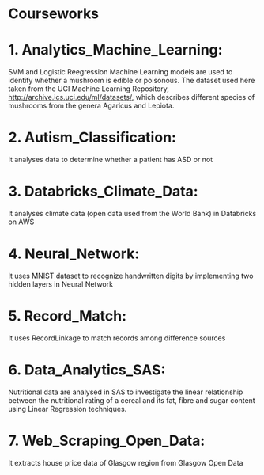 # Courseworks

# 1. Analytics_Machine_Learning: 
SVM and Logistic Reegression Machine Learning models are used to identify whether a mushroom is edible or poisonous.
The dataset used here taken from the UCI Machine Learning Repository, http://archive.ics.uci.edu/ml/datasets/, which describes different species of mushrooms from the genera Agaricus and Lepiota.

# 2. Autism_Classification: 
It analyses data to determine whether a patient has ASD or not

# 3. Databricks_Climate_Data: 
It analyses climate data (open data used from the World Bank) in Databricks on AWS

# 4. Neural_Network: 
It uses MNIST dataset to recognize handwritten digits by implementing two hidden layers in Neural Network

# 5. Record_Match: 
It uses RecordLinkage to match records among difference sources

# 6. Data_Analytics_SAS:
Nutritional data are analysed in SAS to investigate the linear relationship between the nutritional rating of a cereal and its fat, fibre and sugar content using Linear Regression techniques. 

# 7. Web_Scraping_Open_Data:
It extracts house price data of Glasgow region from Glasgow Open Data

